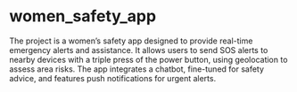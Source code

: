 # women_safety_app
 The project is a women’s safety app designed to provide real-time emergency alerts and assistance. It allows users to send SOS alerts to nearby devices with a triple press of the power button, using geolocation to assess area risks. The app integrates a chatbot, fine-tuned for safety advice, and features push notifications for urgent alerts.
